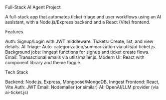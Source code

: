 Full-Stack AI Agent Project 

A full-stack app that automates ticket triage and user workflows using an AI assistant, with a Node.js/Express backend and a React (Vite) frontend.

Features

Auth: Signup/Login with JWT middleware.
Tickets: Create, list, and view details.
AI Triage: Auto-categorization/summarization via utils/ai-ticket.js.
Background jobs: Inngest functions for signup and ticket create flows.
Email: Transactional emails via utils/mailer.js.
Modern UI: React with component library and theme toggle.

Tech Stack

Backend: Node.js, Express, Mongoose/MongoDB, Inngest
Frontend: React, Vite
Auth: JWT
Email: Nodemailer (or similar)
AI: OpenAI/LLM provider (via ai-ticket.js)
